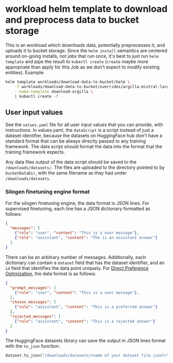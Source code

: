 # workload helm template to download and preprocess data to bucket storage

This is an workload which downloads data, potentially preprocesses it, and uploads it to bucket storage.
Since the `helm install` semantics are centered around on-going installs, not jobs that run once,
it's best to just run `helm template` and pipe the result to `kubectl create` (`create` maybe more appropriate than apply for this Job as we don't expect to modify existing entities).
Example:
```bash
helm template workloads/download-data-to-bucket/helm \
    -f workloads/download-data-to-bucket/overrides/argilla-mistral-large-human-prompts.yaml \
    --name-template download-argilla \
    | kubectl create -f -
```

## User input values

See the `values.yaml` file for all user input values that you can provide, with instructions.
In values.yaml, the `dataScript` is a script instead of just a dataset identifier, because the datasets on HuggingFace hub don't have a standard format that can be always directly passed to any training framework.
The data script should format the data into the format that the training framework expects.

Any data files output of the data script should be saved to the `/downloads/datasets/`.
The files are uploaded to the directory pointed to by `bucketDataDir`, with the same filename as they had under `/downloads/datasets`.

### Silogen finetuning engine format
For the silogen finetuning engine, the data format is JSON lines.
For supervised finetuning, each line has a JSON dictionary formatted as follows:
```json
{
  "messages": [
    {"role": "user", "content": "This is a user message"},
    {"role": "assistant", "content": "The is an assistant answer"}
  ]
}
```
There can be an arbitrary number of messages. Additionally, each dictionary can contain a `dataset` field that has the dataset identifier, and an `id` field that identifies the data point uniquely.
For [Direct Preference Optimization](https://arxiv.org/pdf/2305.18290), the data format is as follows:
```json
{
  "prompt_messages": [
    {"role": "user", "content": "This is a user message"},
  ],
  "chosen_messages": [
    {"role": "assistant", "content": "This is a preferred answer"}
  ],
  "rejected_messages": [
    {"role": "assistant", "content": "This is a rejected answer"}
  ]
}
```

The HuggingFace datasets library can save the output in JSON lines format with the `to_json` function:
```python
dataset.to_json("/downloads/datasets/<name of your dataset file.jsonl>")
```
